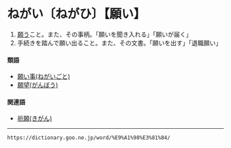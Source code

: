 # ねがい〔ねがひ〕【願い】

1. [願う](ねがう（願う）)こと。また、その事柄。「願いを聞き入れる」「願いが届く」
2. 手続きを踏んで願い出ること。また、その文書。「願いを出す」「退職願い」
    

#### 類語

-   [願い事(ねがいごと)](https://dictionary.goo.ne.jp/word/%E9%A1%98%E3%81%84%E4%BA%8B/#jn-169762)
-   [願望(がんぼう)](https://dictionary.goo.ne.jp/word/%E9%A1%98%E6%9C%9B_%28%E3%81%8C%E3%82%93%E3%81%BC%E3%81%86%29/#jn-49688)

#### 関連語

-   [祈願(きがん)](https://dictionary.goo.ne.jp/word/%E7%A5%88%E9%A1%98/#jn-50762)

---
`https://dictionary.goo.ne.jp/word/%E9%A1%98%E3%81%84/`